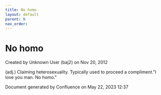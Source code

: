 ```yaml
---
title: No homo
layout: default
parent: N
nav_order:
---
```


# No homo

Created by  Unknown User (baj2) on Nov 20, 2012

(adj.) Claiming heterosexuality. Typically used to proceed a compliment.&quot;I love you man. No homo.&quot;

Document generated by Confluence on May 22, 2023 12:37


